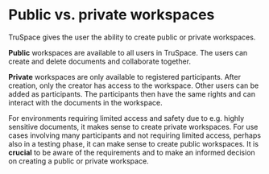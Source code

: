 # Public vs. private workspaces

TruSpace gives the user the ability to create public or private workspaces.

**Public** workspaces are available to all users in TruSpace. The users can create and delete documents and collaborate together.

**Private** workspaces are only available to registered participants. After creation, only the creator has access to the workspace. Other users can be added as participants. The participants then have the same rights and can interact with the documents in the workspace.

For environments requiring limited access and safety due to e.g. highly sensitive documents, it makes sense to create private workspaces. For use cases involving many participants and not requiring limited access, perhaps also in a testing phase, it can make sense to create public workspaces. It is **crucial** to be aware of the requirements and to make an informed decision on creating a public or private workspace.